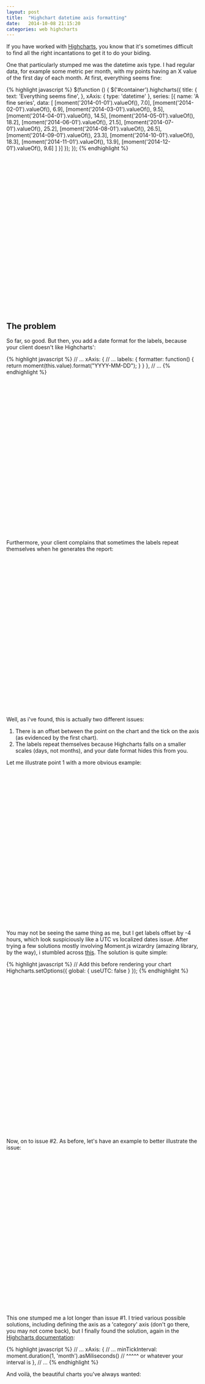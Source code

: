 ```yaml
---
layout: post
title:  "Highchart datetime axis formatting"
date:   2014-10-08 21:15:20
categories: web highcharts
---
```

<script src="http://ajax.googleapis.com/ajax/libs/jquery/1.8.2/jquery.min.js"></script>
<script src="http://momentjs.com/downloads/moment.js"></script>
<script src="http://code.highcharts.com/highcharts.js"></script>

If you have worked with [Highcharts][highcharts], you know that it's sometimes difficult to find all the right incantations to get it to do your biding.

One that particularly stumped me was the datetime axis type. I had regular data, for example some metric per month, with my points having an X value of the first day of each month. At first, everything seems fine:


{% highlight javascript %}
$(function () {
  $('#container').highcharts({
    title: {
      text: 'Everything seems fine',
    },
    xAxis: {
      type: 'datetime'
    },
    series: [{
      name: 'A fine series',
      data: [
        [moment('2014-01-01').valueOf(), 7.0],
        [moment('2014-02-01').valueOf(), 6.9],
        [moment('2014-03-01').valueOf(), 9.5],
        [moment('2014-04-01').valueOf(), 14.5],
        [moment('2014-05-01').valueOf(), 18.2],
        [moment('2014-06-01').valueOf(), 21.5],
        [moment('2014-07-01').valueOf(), 25.2],
        [moment('2014-08-01').valueOf(), 26.5],
        [moment('2014-09-01').valueOf(), 23.3],
        [moment('2014-10-01').valueOf(), 18.3],
        [moment('2014-11-01').valueOf(), 13.9],
        [moment('2014-12-01').valueOf(), 9.6]
      ]
    }]
  });
});
{% endhighlight %}

<div id="container-fine" style="min-width: 310px; height: 400px; margin: 0 auto"></div>

<script type="text/javascript">
$(function () {
  $('#container-fine').highcharts({
    title: {
      text: 'Everything seems fine',
    },
    xAxis: {
      type: 'datetime',
    },
    series: [{
      name: 'See? Fine.',
      data: [
        [moment('2014-01-01').valueOf(), 7.0],
        [moment('2014-02-01').valueOf(), 6.9],
        [moment('2014-03-01').valueOf(), 9.5],
        [moment('2014-04-01').valueOf(), 14.5],
        [moment('2014-05-01').valueOf(), 18.2],
        [moment('2014-06-01').valueOf(), 21.5],
        [moment('2014-07-01').valueOf(), 25.2],
        [moment('2014-08-01').valueOf(), 26.5],
        [moment('2014-09-01').valueOf(), 23.3],
        [moment('2014-10-01').valueOf(), 18.3],
        [moment('2014-11-01').valueOf(), 13.9],
        [moment('2014-12-01').valueOf(), 9.6]
      ]
    }]
  });
});
</script>

The problem
-----------

So far, so good. But then, you add a date format for the labels, because your client doesn't like Highcharts':

{% highlight javascript %}
    // ...
    xAxis: {
      // ...
      labels: {
        formatter: function() {
          return moment(this.value).format("YYYY-MM-DD");
        }
      }
    },
    // ...
{% endhighlight %}

<div id="container-offbyone" style="min-width: 310px; height: 400px; margin: 0 auto"></div>

<script type="text/javascript">
$(function () {
  $('#container-offbyone').highcharts({
    title: {
      text: 'My Labels!',
    },
    xAxis: {
      type: 'datetime',
      labels: {
        formatter: function() {
          return moment(this.value).format("YYYY-MM");
        }
      }
    },
    series: [{
      name: 'What happened to my labels?!?',
      data: [
        [moment('2014-01-01').valueOf(), 7.0],
        [moment('2014-02-01').valueOf(), 6.9],
        [moment('2014-03-01').valueOf(), 9.5],
        [moment('2014-04-01').valueOf(), 14.5],
        [moment('2014-05-01').valueOf(), 18.2],
        [moment('2014-06-01').valueOf(), 21.5],
        [moment('2014-07-01').valueOf(), 25.2],
        [moment('2014-08-01').valueOf(), 26.5],
        [moment('2014-09-01').valueOf(), 23.3],
        [moment('2014-10-01').valueOf(), 18.3],
        [moment('2014-11-01').valueOf(), 13.9],
        [moment('2014-12-01').valueOf(), 9.6]
      ]
    }]
  });
});
</script>

Furthermore, your client complains that sometimes the labels repeat themselves when he generates the report:

<div id="container-repeatingdates" style="min-width: 310px; height: 400px; margin: 0 auto"></div>

<script type="text/javascript">
$(function () {
  $('#container-repeatingdates').highcharts({
    title: {
      text: 'What?',
    },
    xAxis: {
      type: 'datetime',
      labels: {
        formatter: function() {
          return moment(this.value).format("YYYY-MM");
        }
      }
    },
    series: [{
      name: 'That\'s impossible!',
      data: [
        [moment('2014-01-01').valueOf(), 7.0],
        [moment('2014-02-01').valueOf(), 6.9],
        [moment('2014-03-01').valueOf(), 9.5],

        /*
        */
      ]
    }]
  });
});
</script>

Well, as i've found, this is actually two different issues:

1. There is an offset between the point on the chart and the tick on the axis (as evidenced by the first chart).
2. The labels repeat themselves because Highcharts falls on a smaller scales (days, not months), and your date format hides this from you.

Let me illustrate point 1 with a more obvious example:

<div id="container-offbyone-worse" style="min-width: 310px; height: 400px; margin: 0 auto"></div>

<script type="text/javascript">
$(function () {
  $('#container-offbyone-worse').highcharts({
    title: {
      text: 'Issue #1',
    },
    xAxis: {
      type: 'datetime',
      labels: {
        formatter: function() {
          return moment(this.value).format("YYYY-MM-DD HH:mm:ss");
        }
      }
    },
    series: [{
      name: 'It should be obvious',
      data: [
        [moment('2014-01-01').valueOf(), 7.0],
        [moment('2014-01-02').valueOf(), 6.9],
        [moment('2014-01-03').valueOf(), 9.5],
        [moment('2014-01-04').valueOf(), 14.5],
        [moment('2014-01-05').valueOf(), 18.2],
        [moment('2014-01-06').valueOf(), 21.5],
        [moment('2014-01-07').valueOf(), 25.2],
        [moment('2014-01-08').valueOf(), 26.5],
        [moment('2014-01-09').valueOf(), 23.3],
        [moment('2014-01-10').valueOf(), 18.3],
        [moment('2014-01-11').valueOf(), 13.9],
        [moment('2014-01-12').valueOf(), 9.6]
      ]
    }]
  });
});
</script>

You may not be seeing the same thing as me, but I get labels offset by -4 hours, which look suspiciously like a UTC vs localized dates issue. After trying a few solutions mostly involving Moment.js wizardry (amazing library, by the way), i stumbled across [this][highcharts-useUTC-doc]. The solution is quite simple:

{% highlight javascript %}
// Add this before rendering your chart
Highcharts.setOptions({
  global: {
    useUTC: false
  }
});
{% endhighlight %}

<div id="container-offbyone-fixed" style="min-width: 310px; height: 400px; margin: 0 auto"></div>

<script type="text/javascript">
$(function () {
  Highcharts.setOptions({
    global: {
      useUTC: false
    }
  });
  $('#container-offbyone-fixed').highcharts({
    title: {
      text: 'Issue #1, fixed',
    },
    xAxis: {
      type: 'datetime',
      labels: {
        formatter: function() {
          return moment(this.value).format("YYYY-MM-DD HH:mm:ss");
        }
      }
    },
    series: [{
      name: 'Yay!',
      data: [
        [moment('2014-01-01').valueOf(), 7.0],
        [moment('2014-01-02').valueOf(), 6.9],
        [moment('2014-01-03').valueOf(), 9.5],
        [moment('2014-01-04').valueOf(), 14.5],
        [moment('2014-01-05').valueOf(), 18.2],
        [moment('2014-01-06').valueOf(), 21.5],
        [moment('2014-01-07').valueOf(), 25.2],
        [moment('2014-01-08').valueOf(), 26.5],
        [moment('2014-01-09').valueOf(), 23.3],
        [moment('2014-01-10').valueOf(), 18.3],
        [moment('2014-01-11').valueOf(), 13.9],
        [moment('2014-01-12').valueOf(), 9.6]
      ]
    }]
  });
});
</script>

Now, on to issue #2. As before, let's have an example to better illustrate the issue:

<div id="container-repeatingdates-days" style="min-width: 310px; height: 400px; margin: 0 auto"></div>

<script type="text/javascript">
$(function () {
  $('#container-repeatingdates-days').highcharts({
    title: {
      text: 'Issue #2',
    },
    xAxis: {
      type: 'datetime',
      labels: {
        formatter: function() {
          return moment(this.value).format("YYYY-MM-DD");
        }
      }
    },
    series: [{
      name: 'Those are not months',
      data: [
        [moment('2014-01-01').valueOf(), 7.0],
        [moment('2014-02-01').valueOf(), 6.9],
        [moment('2014-03-01').valueOf(), 9.5]
      ]
    }]
  });
});
</script>

This one stumped me a lot longer than issue #1. I tried various possible solutions, including defining the axis as a 'category' axis (don't go there, you may not come back), but I finally found the solution, again in the [Highcharts documentation][highcharts-minTickInterval]:

{% highlight javascript %}
    // ...
    xAxis: {
      // ...
      minTickInterval: moment.duration(1, 'month').asMiliseconds()
      //                                   ^^^^^ or whatever your interval is
    },
    // ...
{% endhighlight %}

And voilà, the beautiful charts you've always wanted:

<div id="container-repeatingdates-fixed" style="min-width: 310px; height: 400px; margin: 0 auto"></div>

<script type="text/javascript">
$(function () {
  $('#container-repeatingdates-fixed').highcharts({
    title: {
      text: 'Issue #2, fixed',
    },
    xAxis: {
      type: 'datetime',
      minTickInterval: moment.duration(1, 'month').asMilliseconds(),
      labels: {
        formatter: function() {
          return moment(this.value).format("YYYY-MM");
        }
      }
    },
    series: [{
      name: 'Those ARE months',
      data: [
        [moment('2014-01-01').valueOf(), 7.0],
        [moment('2014-02-01').valueOf(), 6.9],
        [moment('2014-03-01').valueOf(), 9.5]
      ]
    }]
  });
});
</script>


[highcharts]:                 http://www.highcharts.com/
[highcharts-useUTC-doc]:      http://api.highcharts.com/highcharts#global.useUTC
[highcharts-minTickInterval]: http://api.highcharts.com/highcharts#xAxis.minTickInterval
